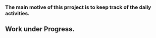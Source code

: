 ### The main motive of this prroject is to keep track of the daily activities. 
## Work under Progress.
